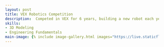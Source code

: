 ```yaml
---
layout: post
title: VEX Robotics Competition
description:  Competed in VEX for 6 years, building a new robot each year to play the provided game.
skills: 
- 3D Modeling
- Engineering Fundamentals
main-image: {% include image-gallery.html images="https://live.staticflickr.com/65535/54554606951_993e639a4a_w.jpg" height="400" %} 
---
```


